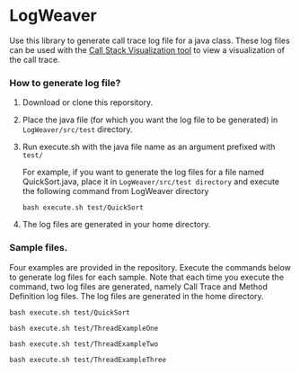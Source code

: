 # LogWeaver

Use this library to generate call trace log file for a java class. These log files can be used with the [Call Stack Visualization tool](https://github.com/omersalar/CSVFull) to view a visualization of the call trace.

### How to generate log file?
1. Download or clone this reporsitory.
2. Place the java file (for which you want the log file to be generated) in `LogWeaver/src/test` directory.
3. Run execute.sh with the java file name as an argument prefixed with `test/`
  
    For example, if you want to generate the log files for a file named QuickSort.java, place it in `LogWeaver/src/test directory` and     execute the following command from LogWeaver directory
 
   `bash execute.sh test/QuickSort`

4. The log files are generated in your home directory.

### Sample files.
Four examples are provided in the repository. Execute the commands below to generate log files for each sample. Note that each time you execute the command, two log files are generated, namely Call Trace and Method Definition log files. The log files are generated in the home directory.

`bash execute.sh test/QuickSort`

`bash execute.sh test/ThreadExampleOne`

`bash execute.sh test/ThreadExampleTwo`

`bash execute.sh test/ThreadExampleThree`
